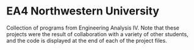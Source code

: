 # EA4 Northwestern University
 Collection of programs from Engineering Analysis IV.  Note that these projects were the result of collaboration with a variety of other students, and the code is displayed at the end of each of the project files.
